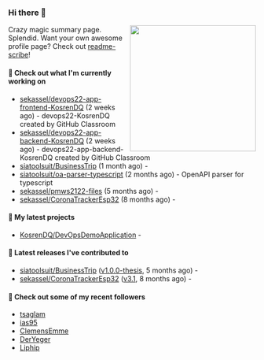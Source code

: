 ### Hi there 👋

<img align="right" src="https://github.com/KosrenDQ.png?size=512" width="256">

Crazy magic summary page. Splendid.
Want your own awesome profile page? Check out [readme-scribe](https://github.com/muesli/readme-scribe)!

#### 👷 Check out what I'm currently working on

- [sekassel/devops22-app-frontend-KosrenDQ](https://github.com/sekassel/devops22-app-frontend-KosrenDQ) (2 weeks ago) - devops22-KosrenDQ created by GitHub Classroom
- [sekassel/devops22-app-backend-KosrenDQ](https://github.com/sekassel/devops22-app-backend-KosrenDQ) (2 weeks ago) - devops22-app-backend-KosrenDQ created by GitHub Classroom
- [siatoolsuit/BusinessTrip](https://github.com/siatoolsuit/BusinessTrip) (1 month ago) - 
- [siatoolsuit/oa-parser-typescript](https://github.com/siatoolsuit/oa-parser-typescript) (2 months ago) - OpenAPI parser for typescript
- [sekassel/pmws2122-files](https://github.com/sekassel/pmws2122-files) (5 months ago) - 
- [sekassel/CoronaTrackerEsp32](https://github.com/sekassel/CoronaTrackerEsp32) (8 months ago) - 

#### 🌱 My latest projects

- [KosrenDQ/DevOpsDemoApplication](https://github.com/KosrenDQ/DevOpsDemoApplication) - 

#### 🔭 Latest releases I've contributed to

- [siatoolsuit/BusinessTrip](https://github.com/siatoolsuit/BusinessTrip) ([v1.0.0-thesis](https://github.com/siatoolsuit/BusinessTrip/releases/tag/v1.0.0-thesis), 5 months ago) - 
- [sekassel/CoronaTrackerEsp32](https://github.com/sekassel/CoronaTrackerEsp32) ([v3.1](https://github.com/sekassel/CoronaTrackerEsp32/releases/tag/v3.1), 8 months ago) - 

#### 👯 Check out some of my recent followers

- [tsaglam](https://github.com/tsaglam)
- [ias95](https://github.com/ias95)
- [ClemensEmme](https://github.com/ClemensEmme)
- [DerYeger](https://github.com/DerYeger)
- [Liphip](https://github.com/Liphip)
